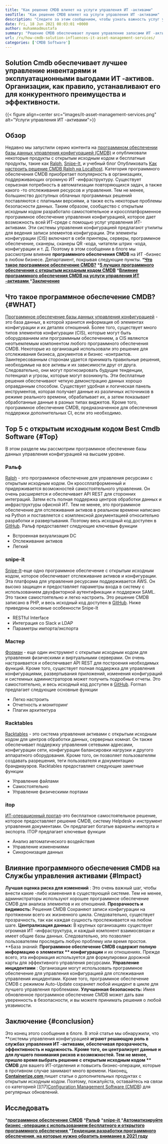 ```yaml
---
title: "Как решение CMDB влияет на услуги управления ИТ -активами" 
seoTitle: "Как решение CMDB влияет на услуги управления ИТ -активами" 
description: "Следите за этим сообщением, чтобы узнать важность услуг управления ИТ -активами с открытым исходным кодом и бесплатного программного обеспечения CMDB для управления многочисленными элементами конфигурации." 
date: Fri, 18 Jun 2021 08:03:01 +0000
author: muhammadmustafa
summary: "Решение CMDB обеспечивает лучшее управление запасами ИТ -активов и эксплуатационные выгоды. Организации, как правило, устанавливают его для конкурентного преимущества и эффективности." 
url: /ru/how-cmdb-solution-influences-it-asset-management-services/
categories: ['CMDB Software']
---
```


## Solution Cmdb обеспечивает лучшее управление инвентарями и эксплуатационными выгодами ИТ -активов. Организации, как правило, устанавливают его для конкурентного преимущества и эффективности.

{{< figure align=center src="images/it-asset-management-services.png" alt="Услуги управления ИТ -активами">}}


## **Обзор** 
Недавно мы запустили серию контента на [программном обеспечении базы данных управления конфигурацией (CMDB)][1] и опубликовали некоторые продукты с открытым исходным кодом и бесплатные продукты, такие как [Ralph][2], [Snipe-It][3], и учебный блог Опубликовать [Как настроить решение CMDB Ralph на Localhost][4]. Категория программного обеспечения CMDB приобретает популярность в организациях, поддерживающих огромную ИТ -инфраструктуру. Существует серьезная потребность в автоматизации повторяющихся задач, а также какого -то отслеживания ресурсов и управления. Тем не менее, большинство доступных облачных программных решений поставляются с платными версиями, а также есть некоторые проблемы безопасности данных. Таким образом, сообщество с открытым исходным кодом разработало самостоятельное и кроссплатформенное программное обеспечение управления конфигурацией, которое дает возможность всей ИТ-среде с помощью услуг управления ИТ-активами.
Эти системы управления конфигурацией предлагают утилиты для ведения записи элементов конфигурации. Эти элементы конфигурации (CIS) включают в себя принтеры, серверы, программное обеспечение, сканеры, сканеры QR -кода, читатели штрих -кода, конфигурации и т. Д. Поэтому в этом сообщении в блоге мы рассмотрим влияние **программного обеспечения CMDB**  на ИТ -бизнес в любом бизнесе. Департамент, покрывая следующие пункты.
  ***[Что такое программное обеспечение CMDB?][5]** 
  ***[5 лучших программного обеспечения с открытым исходным кодом CMDB][6]** 
  *[**Влияние программного обеспечения CMDB на услуги управления ИТ -активами** ][7]
  ***[Заключение][8]** 

## **Что такое программное обеспечение CMDB?**    {#WHAT}
[Программное обеспечение базы данных управления конфигурацией][1] - это база данных, в которой хранится информация об элементах конфигурации и их деталях отношений. Более того, существует много типов элементов конфигурации (CIS), которые могут быть оборудованием или программным обеспечением, а CIS являются неотъемлемым компонентом любого программного обеспечения CMDB. Некоторые из организаций использовали это решение для отслеживания бизнеса, документов и бизнес -контрактов. Заинтересованным сторонам удается принимать правильные решения, необходимые на все активы и их зависимости друг от друга. Следовательно, они могут прогнозировать будущие тенденции, потенциал и угрозы, которые могут возникнуть. Эти бесплатные решения обеспечивают четкую демонстрацию данных хорошо оправданным способом. Существует удобная и логическая панель инструментов, которая получает данные из различных источников в режиме реального времени, обрабатывает их, а затем показывает обработанные данные в разных типах виджетов. Кроме того, программное обеспечение CMDB, предназначенное для обеспечения поддержки дополнительных CI, если это необходимо.

## **Top 5 с открытым исходным кодом Best Cmdb Software**    {#Top}
В этом разделе мы рассмотрим программное обеспечение базы данных управления конфигурацией на высшем уровне.

### Ральф
[Ralph][2] - это программное обеспечение для управления ресурсами с открытым исходным кодом. Он кроссплатформенный и придерживается возможностей самостоятельного управления. Он очень расширяется и обеспечивает API REST для сторонних интеграций. Затем есть полная поддержка центров обработки данных и инфраструктуры офисной ИТ. Тем не менее, это программное обеспечение для отслеживания активов в реальном времени написано на Python и поставляется с комплексной документацией относительно разработки и развертывания. Поэтому весь исходный код доступен в [GitHub][9].
Ральф предоставляет следующие ключевые функции
  * Встроенная визуализация DC
  * Отслеживание активов
  * Легкий

### snipe-it
[Snipe-It][3]-еще одно программное обеспечение с открытым исходным кодом, которое обеспечивает отслеживание активов и конфигурации. Эта платформа для управления ресурсами поддерживается AWS. Он высоко защищен и предоставляет параметры входа в систему с использованием двухфакторной аутентификации и поддержки SAML. Это также самостоятельно и легко настроить. Это решение CMDB записано в PHP, и весь исходный код доступен в [GitHub][10].
Ниже приведены основные особенности Snipe-It
  * RESTful Interface
  * Интеграция со Slack и LDAP
  * Параметры импорта/экспорта

### Мастер
[Форман][11] - еще один инструмент с открытым исходным кодом для управления физическими и виртуальными серверами. Он очень настраивается и обеспечивает API REST для построения необходимых функций. Кроме того, существует полная поддержка для управления конфигурациями, развертывания приложений, изменения конфигураций и системных администраторов может получить подробные отчеты. Это самостоятельно, и весь исходный код доступен в [GitHub][12].
Forman предлагает следующие основные функции
  * Легко настроить
  * Отчетность и мониторинг
  * Плагин архитектура

### Racktables
[Racktables][13] - это система управления активами с открытым исходным кодом для центров обработки данных, серверных комнат. Он также обеспечивает поддержку управления сетевыми адресами, конфигурации сети, конфигурации балансировки нагрузки и другого аппаратного оборудования. Кроме того, он позволяет пользователям создавать разрешения, теги пользователя и документацию брандмауэров.
Racktables предоставляет следующие заметные функции
  * Управление файлами
  * Самостоятельно
  * Управление физическими портами

### itop
[ИТ-операционный портал][14]-это бесплатное самостоятельное решение, которое предоставляет решение CMDB, систему Helpdesk и инструмент управления документами. Он предлагает богатые варианты импорта и экспорта.
ITOP предлагает ключевые функции
  * Анализ автоматического воздействия
  * Управление изменениями
  * Синхронизация данных

## Влияние программного обеспечения CMDB на [][15] Службы управления активами   {#Impact}
**Лучшая оценка риска для изменений** : Это очень важный шаг, чтобы внести какие -либо изменения в существующей системе. Тем не менее, администраторы используют хорошее программное обеспечение CMDB для анализа элементов и их отношений.
**Прозрачность и видимость:**  Решения CMDB Сохраняют записи конфигурации на протяжении всего их жизненного цикла. Следовательно, существует прозрачность, так как каждая сущность прослеживается на любом шаге.
**Централизация данных:**  В крупных организациях существует огромная ИТ -инфраструктура, и каждый компонент взаимосвязан и имеет общие базы данных. Следовательно, это позволяет пользователям проследить любую проблему или время простоя.
**База знаний:  **Программное обеспечение CMDB содержит полную информацию о элементах **  конфигурации**  и их отношениях. Прежде всего, эта информация используется для формулировки дорожной карты для эффективного управления ресурсами.
**Управление инцидентами** : Организации могут использовать программное обеспечение для управления конфигурацией для отслеживания управления инцидентами. Кроме того, программное обеспечение CMDB с режимом Auto-Update сохраняет любой инцидент в цикле для лучшего управления проблемами.
**Улучшенная безопасность:**  Имея обновленное программное обеспечение CMDB может дать вам уверенность в безопасности, и вы можете принимать решения о любой уязвимости.

## **Заключение**    {#conclusion}
Это конец этого сообщения в блоге. В этой статье мы обнаружили, что **системы управления конфигурацией  **играют решающую роль в службах управления ИТ -активами, обеспечивая прозрачность, эффективность и надежность. Кроме того, он централизует данные и для лучшего понимания рисков и возможностей. Тем не менее, пришло время выбрать решение с открытым исходным кодом **  CMDB**  для вашего ИТ-отделения и повысить бизнес-операции, которые в противном случае занимают много времени.
Наконец, [**Containerize.com** ][16] пишет статьи о дополнительных продуктах с открытым исходным кодом. Поэтому, пожалуйста, оставайтесь на связи со категорией [][][17][17][Configuration Management Software (CMDB][1]) для регулярных обновлений.

## Исследовать
  ***[программное обеспечение CMDB][1]** 
  ***[Ральф][2]** 
  *[**snipe-it** ][3]
  *[**Автоматизируйте бизнес -операции с использованием бесплатного и открытого программного обеспечения** ][18]
  ***[Тенденции разработки программного обеспечения, на которые нужно обратить внимание в 2021 году][19]** 

  
[1]: https://products.containerize.com/cmdb-software/
[2]: https://products.containerize.com/cmdb-software/ralph/
[3]: https://products.containerize.com/cmdb-software/snipe-it/
[4]: https://blog.containerize.com/cmdb-software/how-to-set-up-cmdb-solution-ralph-on-localhost/
[5]: #what
[6]: #top
[7]: #impact
[8]: #Conclusion
[9]: https://github.com/allegro/ralph
[10]: https://github.com/snipe/snipe-it
[11]: https://theforeman.org/
[12]: https://github.com/theforeman/foreman
[13]: https://www.racktables.org/
[14]: https://www.combodo.com/itop
[15]: https://blog.containerize.com/wp-admin/post.php?post=5864&action=edit#app
[16]: https://www.containerize.com/
[17]: https://products.containerize.com/single-sign-on/
[18]: https://blog.containerize.com/blogging/automate-business-operations-using-open-source-software/
[19]: https://blog.containerize.com/blockchain-platforms/software-development-trends-to-look-out-for-in-2021/

